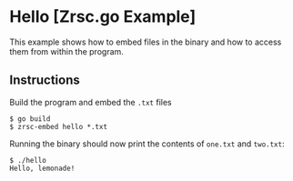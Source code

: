 # Hello [Zrsc.go Example]

This example shows how to embed files in the binary and how to access them from within the program.

## Instructions

Build the program and embed the `.txt` files

    $ go build
    $ zrsc-embed hello *.txt

Running the binary should now print the contents of `one.txt` and `two.txt`:
    
    $ ./hello
    Hello, lemonade!